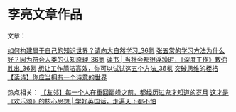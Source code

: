 # 李亮文章作品

文章：

[如何构建属于自己的知识世界？请向大自然学习_36氪](http://36kr.com/p/5089428.html)
[张五常的学习方法为什么好？因为符合人类的认知原理_36氪](http://36kr.com/p/5082712.html)
[读书 | 当社会都很浮躁时，《深度工作》教你胜出_36氪](http://36kr.com/p/5084893.html)
[想让工作简洁高效，你可以试试这五个方法_36氪](http://36kr.com/p/5118879.html)
[突破思维的桎梏](https://mp.weixin.qq.com/s?__biz=MzIwODE1MTQ0NQ==&mid=2651351715&idx=1&sn=cfa933290f9879f9f2a133296c006030&chksm=8cfbbc59bb8c354fdbff7763359d9b3bffc4ebd2ba3b344aad6be6657a60c383f7c4749abe9a&scene=0#rd)
[【读诗】你应当拥有一个诗意的世界](https://mp.weixin.qq.com/s?__biz=MzIwODE1MTQ0NQ==&mid=503867594&idx=1&sn=38ad87642a1792089b69cff248aae85c&chksm=0cfbbe303b8c3726becc7a411360817c23d81810da6dc463f5dffea01b775bdc723c234d1f4c&scene=0#rd)

热点相关：
[【友邻】每一个人在重回巅峰之前，都经历过鬼才知道的岁月](https://mp.weixin.qq.com/s?__biz=MzIwODE1MTQ0NQ==&mid=2651341756&idx=5&sn=bd0ce89f9d6f007f3dc33483dc216016&mpshare=1&scene=1&srcid=04129PLdJtQsbtsgPcnEKEPk#rd)
[这才是《欢乐颂》的核心思想 | 学好英国话，走遍天下都不怕](https://mp.weixin.qq.com/s?__biz=MzIwODE1MTQ0NQ==&mid=2651340804&idx=1&sn=102b68781c900f09333d6cf02a68dbd0&mpshare=1&scene=1&srcid=0412gZlOfi5rvqjCUTDx9EMK#rd)
